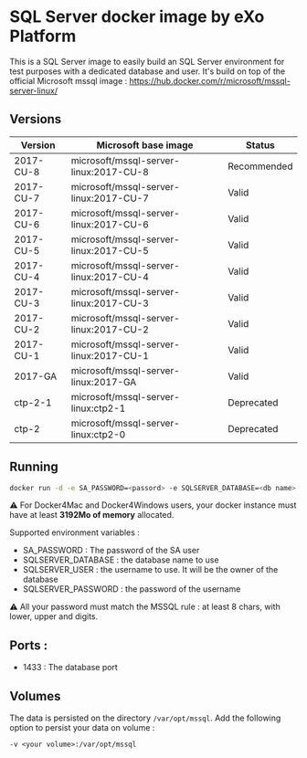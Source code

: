 # SQL Server docker image by eXo Platform

This is a SQL Server image to easily build an SQL Server environment for test purposes with a dedicated database and user.
It's build on top of the official Microsoft mssql image : https://hub.docker.com/r/microsoft/mssql-server-linux/

## Versions

| Version   | Microsoft base image                   | Status      |
| --------- | -------------------------------------- | ----------- |
| 2017-CU-8 | microsoft/mssql-server-linux:2017-CU-8 | Recommended |
| 2017-CU-7 | microsoft/mssql-server-linux:2017-CU-7 | Valid       |
| 2017-CU-6 | microsoft/mssql-server-linux:2017-CU-6 | Valid       |
| 2017-CU-5 | microsoft/mssql-server-linux:2017-CU-5 | Valid       |
| 2017-CU-4 | microsoft/mssql-server-linux:2017-CU-4 | Valid       |
| 2017-CU-3 | microsoft/mssql-server-linux:2017-CU-3 | Valid       |
| 2017-CU-2 | microsoft/mssql-server-linux:2017-CU-2 | Valid       |
| 2017-CU-1 | microsoft/mssql-server-linux:2017-CU-1 | Valid       |
| 2017-GA   | microsoft/mssql-server-linux:2017-GA   | Valid       |
| ctp-2-1   | microsoft/mssql-server-linux:ctp2-1    | Deprecated  |
| ctp-2     | microsoft/mssql-server-linux:ctp2-0    | Deprecated  |

## Running

```bash
docker run -d -e SA_PASSWORD=<passord> -e SQLSERVER_DATABASE=<db name> -e SQLSERVER_USER=<user> -e SQLSERVER_PASSWORD=<password> -p <local port>:1433 exoplatform/sqlserver:2017-CU8
```

:warning: For Docker4Mac and Docker4Windows users, your docker instance must have at least **3192Mo of memory** allocated.

Supported environment variables :

- SA_PASSWORD : The password of the SA user
- SQLSERVER_DATABASE : the database name to use
- SQLSERVER_USER : the username to use. It will be the owner of the database
- SQLSERVER_PASSWORD : the password of the username

:warning: All your password must match the MSSQL rule : at least 8 chars, with lower, upper and digits.

## Ports :

- 1433 : The database port

## Volumes

The data is persisted on the directory `/var/opt/mssql`.
Add the following option to persist your data on volume :

```
-v <your volume>:/var/opt/mssql
```
